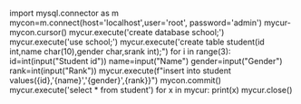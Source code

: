 import mysql.connector as m
mycon=m.connect(host='localhost',user='root', password='admin')
mycur-mycon.cursor()
mycur.execute('create database school;')
mycur.execute('use school;')
mycur.execute('create table student(id int,name char(10),gender char,srank int);")
for i in range(3):
              id=int(input("Student id"))
              name=input("Name")
              gender=input("Gender")
              rank=int(input("Rank"))
              mycur.execute(f"insert into student values({id},'{name}','{gender}',{rank}}")
mycon.commit()
mycur.execute('select * from student')
for x in mycur:
   print(x)
mycur.close()
